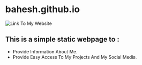 # bahesh.github.io
![Link To My Website](https://www.bahesh.github.io)

## This is a simple static webpage to :
- Provide Information About Me.
- Provide Easy Access To My Projects And My Social Media.
